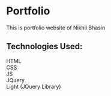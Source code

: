 # Portfolio
This is portfolio website of Nikhil Bhasin

## Technologies Used:
HTML <br/> CSS <br/> JS <br/> JQuery <br/> Light (JQuery Library)

